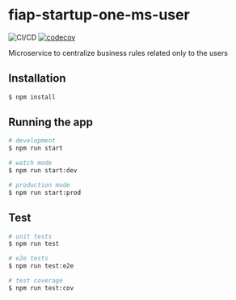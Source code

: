 # fiap-startup-one-ms-user

![CI/CD](https://github.com/wnqueiroz/fiap-startup-one-ms-user/workflows/CI/CD/badge.svg) [![codecov](https://codecov.io/gh/wnqueiroz/fiap-startup-one-ms-user/branch/main/graph/badge.svg?token=70iyUaZs2l)](https://codecov.io/gh/wnqueiroz/fiap-startup-one-ms-user)

Microservice to centralize business rules related only to the users

## Installation

```bash
$ npm install
```

## Running the app

```bash
# development
$ npm run start

# watch mode
$ npm run start:dev

# production mode
$ npm run start:prod
```

## Test

```bash
# unit tests
$ npm run test

# e2e tests
$ npm run test:e2e

# test coverage
$ npm run test:cov
```
